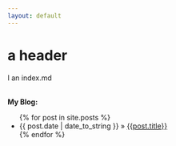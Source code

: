 ```yaml
---
layout: default
---
```


# a header

I an index.md

<p><br/><b>My Blog:</b></p>

<ul class="post">
	{% for post in site.posts %}
		<li><span>{{ post.date | date_to_string }}</span> &raquo; <a href="{{ post.url }}">{{post.title}}</a></li>
	{% endfor %}
</ul>
